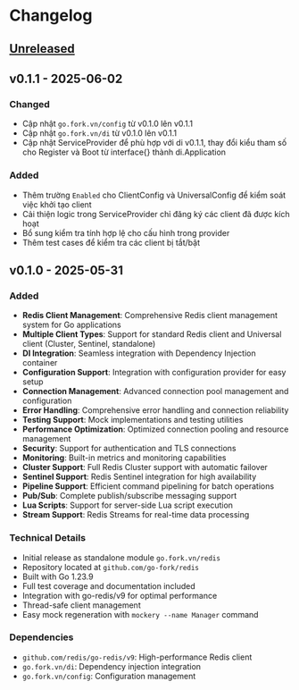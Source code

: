 # Changelog

## [Unreleased]

## v0.1.1 - 2025-06-02

### Changed
- Cập nhật `go.fork.vn/config` từ v0.1.0 lên v0.1.1
- Cập nhật `go.fork.vn/di` từ v0.1.0 lên v0.1.1
- Cập nhật ServiceProvider để phù hợp với di v0.1.1, thay đổi kiểu tham số cho Register và Boot từ interface{} thành di.Application

### Added
- Thêm trường `Enabled` cho ClientConfig và UniversalConfig để kiểm soát việc khởi tạo client
- Cải thiện logic trong ServiceProvider chỉ đăng ký các client đã được kích hoạt
- Bổ sung kiểm tra tính hợp lệ cho cấu hình trong provider
- Thêm test cases để kiểm tra các client bị tắt/bật

## v0.1.0 - 2025-05-31

### Added
- **Redis Client Management**: Comprehensive Redis client management system for Go applications
- **Multiple Client Types**: Support for standard Redis client and Universal client (Cluster, Sentinel, standalone)
- **DI Integration**: Seamless integration with Dependency Injection container
- **Configuration Support**: Integration with configuration provider for easy setup
- **Connection Management**: Advanced connection pool management and configuration
- **Error Handling**: Comprehensive error handling and connection reliability
- **Testing Support**: Mock implementations and testing utilities
- **Performance Optimization**: Optimized connection pooling and resource management
- **Security**: Support for authentication and TLS connections
- **Monitoring**: Built-in metrics and monitoring capabilities
- **Cluster Support**: Full Redis Cluster support with automatic failover
- **Sentinel Support**: Redis Sentinel integration for high availability
- **Pipeline Support**: Efficient command pipelining for batch operations
- **Pub/Sub**: Complete publish/subscribe messaging support
- **Lua Scripts**: Support for server-side Lua script execution
- **Stream Support**: Redis Streams for real-time data processing

### Technical Details
- Initial release as standalone module `go.fork.vn/redis`
- Repository located at `github.com/go-fork/redis`
- Built with Go 1.23.9
- Full test coverage and documentation included
- Integration with go-redis/v9 for optimal performance
- Thread-safe client management
- Easy mock regeneration with `mockery --name Manager` command

### Dependencies
- `github.com/redis/go-redis/v9`: High-performance Redis client
- `go.fork.vn/di`: Dependency injection integration
- `go.fork.vn/config`: Configuration management

[Unreleased]: https://github.com/go-fork/redis/compare/v0.1.1...HEAD
[v0.1.1]: https://github.com/go-fork/redis/compare/v0.1.0...v0.1.1
[v0.1.0]: https://github.com/go-fork/redis/releases/tag/v0.1.0
